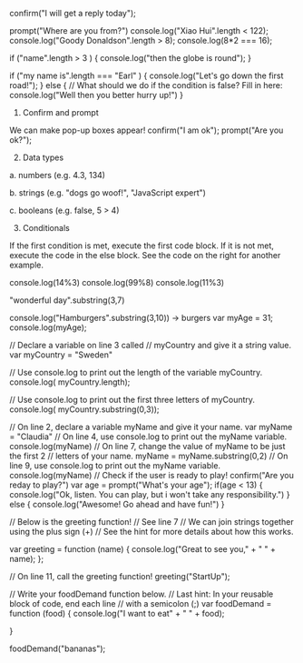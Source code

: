 confirm("I will get a reply today");

prompt("Where are you from?")
console.log("Xiao Hui".length < 122);
console.log("Goody Donaldson".length > 8);
console.log(8*2 === 16);

if ("name".length > 3 ) {
    console.log("then the globe is round");
}


if ("my name is".length === "Earl" ) 
{
    console.log("Let's go down the first road!");
}
else 
{
    // What should we do if the condition is false? Fill in here:
    console.log("Well then you better hurry up!")
}

1. Confirm and prompt

We can make pop-up boxes appear! 
confirm("I am ok");
prompt("Are you ok?");

2. Data types

a. numbers (e.g. 4.3, 134)

b. strings (e.g. "dogs go woof!", "JavaScript expert")

c. booleans (e.g. false, 5 > 4)

3. Conditionals

If the first condition is met, execute the first code block. If it is not met, execute the code in the else block. See the code on the right for another example.

console.log(14%3)
console.log(99%8)
console.log(11%3)

"wonderful day".substring(3,7)

console.log("Hamburgers".substring(3,10)) -> burgers
var myAge = 31; 
console.log(myAge);

// Declare a variable on line 3 called
// myCountry and give it a string value.
var myCountry = "Sweden"

// Use console.log to print out the length of the variable myCountry.
console.log( myCountry.length);

// Use console.log to print out the first three letters of myCountry.
console.log( myCountry.substring(0,3));

// On line 2, declare a variable myName and give it your name.
var myName = "Claudia"
// On line 4, use console.log to print out the myName variable.
console.log(myName)
// On line 7, change the value of myName to be just the first 2 
// letters of your name.
myName = myName.substring(0,2)
// On line 9, use console.log to print out the myName variable.
console.log(myName)
// Check if the user is ready to play!
confirm("Are you reday to play?")
var age = prompt("What's your age");
if(age < 13)
{
    console.log("Ok, listen. You can play, but i won't take any responsibility.")
}
else
{
    console.log("Awesome! Go ahead and have fun!")
}

// Below is the greeting function!
// See line 7
// We can join strings together using the plus sign (+)
// See the hint for more details about how this works.

var greeting = function (name) {
    console.log("Great to see you," + " " + name);
};

// On line 11, call the greeting function!
greeting("StartUp");

// Write your foodDemand function below.
// Last hint: In your reusable block of code, end each line
// with a semicolon (;)
var foodDemand = function (food)
{
    console.log("I want to eat" + " " + food);
    
}

foodDemand("bananas");
